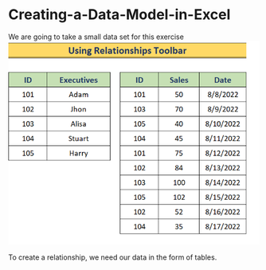 # Creating-a-Data-Model-in-Excel
We are going to take a small data set for this exercise
![img alt](https://github.com/nsankareswari-70/Creating-a-Data-Model-in-Excel/blob/6349753181bd30744c489e3690f66cc47e185701/dm1.png)

To create a relationship, we need our data in the form of tables.

